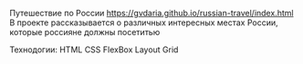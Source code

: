 Путешествие по России
https://gvdaria.github.io/russian-travel/index.html
В проекте рассказывается о различных интересных местах России, которые россияне должны посетитью

Технодогии:
HTML
CSS
FlexBox
Layout Grid


